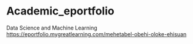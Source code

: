 # Academic_eportfolio
Data Science and Machine Learning
https://eportfolio.mygreatlearning.com/mehetabel-obehi-oloke-ehisuan

